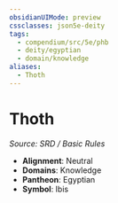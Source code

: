 ```yaml
---
obsidianUIMode: preview
cssclasses: json5e-deity
tags:
  - compendium/src/5e/phb
  - deity/egyptian
  - domain/knowledge
aliases:
  - Thoth
---
```

# Thoth
*Source: SRD / Basic Rules* 

- **Alignment**: Neutral
- **Domains**: Knowledge
- **Pantheon**: Egyptian
- **Symbol**: Ibis